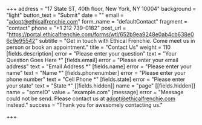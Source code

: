 +++
address = "17 State ST, 40th floor, New York, NY 10004"
background = "light"
button_text = "Submit"
date = ""
email = "adopt@ethicalfrenchie.com"
form_name = "defaultContact"
fragment = "contact"
phone = "+1 212 739-0182"
post_url = "https://portal.ethicalfrenchie.com/forms/wtl/652b9ea9248e0ab4cb638e06c9e95542"
subtitle = "Get in touch with Ethical Frenchie. Come meet us in person or book an appointment."
title = "Contact Us"
weight = 110
[fields.description]
error = "Please enter your question"
text = "Your Question Goes Here *"
[fields.email]
error = "Please enter your email address"
text = "Email Address *"
[fields.name]
error = "Please enter your name"
text = "Name *"
[fields.phonenumber]
error = "Please enter your phone number"
text = "Cell Phone *"
[fields.state]
error = "Please enter your state"
text = "State *"
[[fields.hidden]]
name = "page"
[[fields.hidden]]
name = "someID"
value = "example.com"
[message]
error = "Message could not be send. Please contact us at adopt@ethicalfrenchie.com instead."
success = "Thank you for awesomely contacting us."

+++
